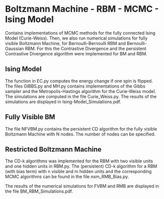 # Boltzmann Machine - RBM - MCMC - Ising Model
Contains implementations of MCMC methods for the fully connected Ising Model (Curie-Weiss). Then, we also run numerical simulations for fully visible Boltzmann Machine, for Bernoulli-Bernoulli RBM and Bernoulli-Gaussian RBM. For this the Contrastive Divergence and the persistent Contrastive Divergence algorithm were implemented for BM and RBM.

## Ising Model
The function in EC.py computes the energy change if one spin is flipped. The files GIBBS.py and MH.py contains implementations of the Gibbs sampler and the Metropolis-Hastings algorithm for the Curie-Weiss model. The simulations are computed in the file Curie_Weiss.py. The results of the simulations are displayed in Ising-Model_Simulations.pdf.

## Fully Visible BM
The file NFVBM.py contains the persistent CD algorithm for the fully visible Boltzmann Machine with N nodes. The number of nodes can be specified. 

## Restricted Boltzmann Machine
The CD-k algorithms was implemented for the RBM with two visible units and one hidden units in RBM.py. The (persistent) CD-k algorithm for a RBM (with bias term) with n visible and m hidden units and the corresponding MCMC algorithms can be found in the file nxm_RMB_Bias.py.

The results of the numerical simulations for FVBM and RMB are displayed in the file BM_RBM_Simulations.pdf.
